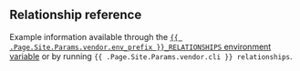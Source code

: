 <!-- shortcode start {{ .Name }} -->
## Relationship reference

Example information available through the [`{{ .Page.Site.Params.vendor.env_prefix }}_RELATIONSHIPS` environment variable](/development/variables/use-variables.md#use-provided-variables)
or by running `{{ .Page.Site.Params.vendor.cli }} relationships`.
<!-- shortcode end {{ .Name }} -->
